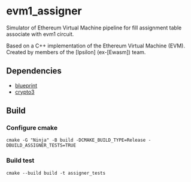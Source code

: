 # evm1_assigner

Simulator of Ethereum Virtual Machine pipeline for fill assignment table associate with evm1 circuit.

Based on a C++ implementation of the Ethereum Virtual Machine (EVM).
Created by members of the [Ipsilon] (ex-[Ewasm]) team.

## Dependencies

- [blueprint](https://github.com/NilFoundation/zkllvm-blueprint)
- [crypto3](https://github.com/NilFoundation/crypto3)

## Build

### Configure cmake

```
cmake -G "Ninja" -B build -DCMAKE_BUILD_TYPE=Release -DBUILD_ASSIGNER_TESTS=TRUE

```

### Build test

```
cmake --build build -t assigner_tests
```

